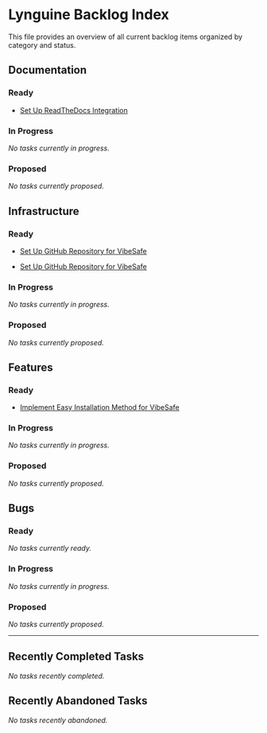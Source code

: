 # Lynguine Backlog Index

This file provides an overview of all current backlog items organized by category and status.

## Documentation

### Ready

- [Set Up ReadTheDocs Integration](documentation/2025-05-05_readthedocs-setup.md)


### In Progress

*No tasks currently in progress.*


### Proposed

*No tasks currently proposed.*


## Infrastructure

### Ready

- [Set Up GitHub Repository for VibeSafe](infrastructure/2025-05-05_github-repository-setup.md)

- [Set Up GitHub Repository for VibeSafe](infrastructure/2023-10-26_github-repository-setup.md)


### In Progress

*No tasks currently in progress.*


### Proposed

*No tasks currently proposed.*


## Features

### Ready

- [Implement Easy Installation Method for VibeSafe](features/2025-05-05_easy-installation-method.md)


### In Progress

*No tasks currently in progress.*


### Proposed

*No tasks currently proposed.*


## Bugs

### Ready

*No tasks currently ready.*


### In Progress

*No tasks currently in progress.*


### Proposed

*No tasks currently proposed.*


---

## Recently Completed Tasks

*No tasks recently completed.*


## Recently Abandoned Tasks

*No tasks recently abandoned.*
